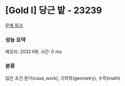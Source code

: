 # [Gold I] 당근 밭 - 23239 

[문제 링크](https://www.acmicpc.net/problem/23239) 

### 성능 요약

메모리: 2032 KB, 시간: 0 ms

### 분류

많은 조건 분기(case_work), 기하학(geometry), 수학(math)

